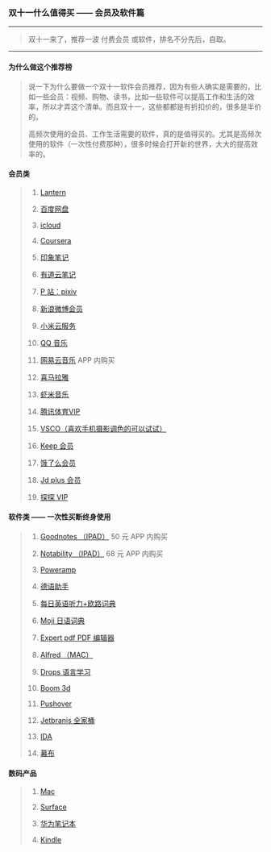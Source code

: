 ### 双十一什么值得买 —— 会员及软件篇

---
> 双十一来了，推荐一波 付费会员 或软件，排名不分先后，自取。

----

#### 为什么做这个推荐榜
> 说一下为什么要做一个双十一软件会员推荐，因为有些人确实是需要的，比如一些会员：视频、购物、读书，比如一些软件可以提高工作和生活的效率，所以才弄这个清单。而且双十一，这些都都是有折扣价的，很多是半价的。
>
> 高频次使用的会员、工作生活需要的软件，真的是值得买的。尤其是高频次使用的软件（一次性付费那种），很多时候会打开新的世界，大大的提高效率的。

#### 会员类
> 1. [Lantern](https://getlantern.org/zh_CN/)
>
> 2. [百度网盘](https://pan.baidu.com/buy/checkoutcounter?&from=non&svip=1)
>
> 3. [icloud](https://support.apple.com/zh-cn/HT201238)
>
> 4. [Coursera](https://www.coursera.org/)
>
> 5. [印象笔记](https://www.yinxiang.com/pricing/)
>
> 6. [有道云笔记](http://note.youdao.com/charge/setMeal.html)
>
> 7. [P 站：pixiv](https://www.pixiv.net/premium.php)
>
> 8. [新浪微博会员](https://kefu.weibo.com/faqdetail?id=13482)
>
> 9. [小米云服务](https://i.mi.com/static2?filename=MicloudWebHelp/index.html#/cloudDesc/cloudDesc)
>
> 10. [QQ 音乐](https://y.qq.com/portal/vipportal/index.html)
>
> 11. [网易云音乐](https://music.163.com/) APP 内购买
>
> 12. [喜马拉雅](http://m.ximalaya.com/vip/product/ts-1571670194522)
>
> 13. [虾米音乐](https://www.xiami.com/vip)
>
> 14. [腾讯体育VIP](https://sports.qq.com/vip/)
>
> 15. [VSCO（喜欢手机摄影调色的可以试试）](https://vsco.co/)
>
> 16. [Keep 会员](https://mo.gotokeep.com/prime/vip/complete)
>
> 17. [饿了么会员](https://h5.ele.me/vipcard/)
>
> 18. [Jd plus 会员](https://plus.jd.com/index)
>
> 19. [探探 VIP](https://jingyan.baidu.com/article/e8cdb32b149bd937042bad57.html)

#### 软件类 —— 一次性买断终身使用
> 1. [Goodnotes （IPAD）](https://www.goodnotes.com/features/) 50 元 APP 内购买
>
> 2. [Notability （IPAD）](https://www.gingerlabs.com/) 68 元 APP 内购买
>
> 3. [Poweramp](https://powerampapp.com/buy-poweramp/)
>
> 4. [德语助手](https://www.eudic.net/v4/de/home/buy)
>
> 5. [每日英语听力+欧路词典](http://dict.eudic.net/ting/purchase)
>
> 6. [Moji 日语词典](https://www.mojidict.com/pro)
>
> 7. [Expert pdf PDF 编辑器](https://pdf.wondershare.cn/pdfelement/expert.html)
>
> 8. [Alfred （MAC）](https://www.alfredapp.com/shop/)
>
> 9. [Drops 语言学习](https://languagedrops.com/)
>
> 10. [Boom 3d](https://www.globaldelight.com/store/?item=boom3d-win)
>
> 11. [Pushover](https://pushover.net/)
>
> 12. [Jetbranis 全家桶](https://www.jetbrains.com/store/?fromNavMenu#commercial?billing=yearly)
>
> 13. [IDA](https://www.hex-rays.com/products/ida/order.shtml)
>
> 14. [幕布](https://mubu.com/get_gift)

#### 数码产品
> 1. [Mac](https://www.apple.com/cn/mac/)
>
> 2. [Surface](https://www.microsoftstore.com.cn/c/surface)
>
> 3. [华为笔记本](https://list.jd.com/list.html?cat=670,671,672&ev=exbrand_8557)
>
> 4. [Kindle](https://www.amazon.cn/Kindle%E5%95%86%E5%BA%97/b/ref=topnav_storetab_kinc?ie=UTF8&node=116087071)
